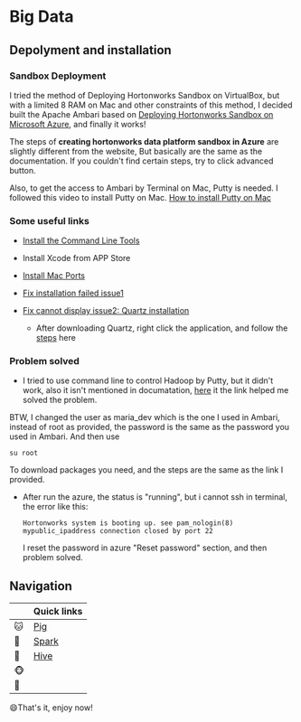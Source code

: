 # Big Data

## Depolyment and installation

### Sandbox Deployment
I tried the method of Deploying Hortonworks Sandbox on VirtualBox, but with a limited 8 RAM on Mac and other constraints of this method, I decided built the Apache Ambari based on [Deploying Hortonworks Sandbox on Microsoft Azure](https://zh.hortonworks.com/tutorial/sandbox-deployment-and-install-guide/section/4/), and finally it works!

The steps of **creating hortonworks data platform sandbox in Azure** are slightly different from the website, But basically are the same as the documentation. If you couldn't find certain steps, try to click advanced button.

Also, to get the access to Ambari by Terminal on Mac, Putty is needed. I followed this video to install Putty on Mac. [How to install Putty on Mac](https://www.youtube.com/watch?v=rblQ4y9coGg)

### **Some useful links**

* [Install the Command Line Tools](https://developer.apple.com/download/more/)

* Install Xcode from APP Store

* [Install Mac Ports](https://www.macports.org/install.php)

* [Fix installation failed issue1](https://github.com/nodejs/node-gyp/issues/569)

* [Fix cannot display issue2: Quartz installation](https://www.xquartz.org)

  * After downloading Quartz, right click the application, and follow the [steps](https://github.com/Irissq28/Big_Data/blob/master/Images/putty.jpeg) here


### **Problem solved**

* I tried to use command line to control Hadoop by Putty, but it didn't work, also it isn't mentioned in documatation,         [here](https://community.hortonworks.com/questions/58247/hdp-25-sandboxvm-commandsscripts-are-not-found.html) it the link    helped me solved the problem. 

BTW, I changed the user as maria_dev which is the one I used in Ambari, instead of root as provided, the password is the same as the password you used in Ambari. And then use
```
su root
```
To download packages you need, and the steps are the same as the link I provided.

* After run the azure, the status is "running", but i cannot ssh in terminal, the error like this:
   ```
   Hortonworks system is booting up. see pam_nologin(8) 
   mypublic_ipaddress connection closed by port 22
   ```
   I reset the password in azure "Reset password" section, and then problem solved.


 ## Navigation


|               | Quick links|
| ------------- |-------------|
|  :cat: | [Pig](https://github.com/Irissq28/Big_Data/tree/master/Pig) | 
|  :dog: |[Spark](https://github.com/Irissq28/Big_Data/tree/master/Spark) | 
|  :penguin: |[Hive](https://github.com/Irissq28/Big_Data/tree/master/Hive) | 
| :monkey_face:  | |
| :sheep: | |

:smile:That's it, enjoy now!


